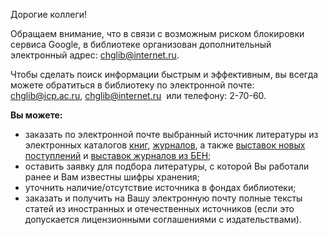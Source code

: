 Дорогие коллеги!

Обращаем внимание, что в связи с возможным риском блокировки сервиса Google, в библиотеке организован дополнительный электронный адрес: [chglib@internet.ru](mailto:chglib@internet.ru).

Чтобы сделать поиск информации быстрым и эффективным, вы всегда можете обратиться в библиотеку по электронной почте: [chglib@icp.ac.ru](mailto:chglib@icp.ac.ru), [chglib@internet.ru](mailto:chglib@internet.ru)  или телефону: 2-70-60.

**Вы можете:**

*   заказать по электронной почте выбранный источник литературы из электронных каталогов [книг](https://koha.benran.ru/), [журналов](https://koha.benran.ru/cgi-bin/koha/pages.pl?p=atoz), а также [выставок новых поступлений](/BNP/) и [выставок журналов из БЕН;](/BENex/)
*   оставить заявку для подбора литературы, с которой Вы работали ранее и Вам известны шифры хранения;
*   уточнить наличие/отсутствие источника в фондах библиотеки;
*   заказать и получить на Вашу электронную почту полные тексты статей из иностранных и отечественных источников (если это допускается лицензионными соглашениями с издательствами).

